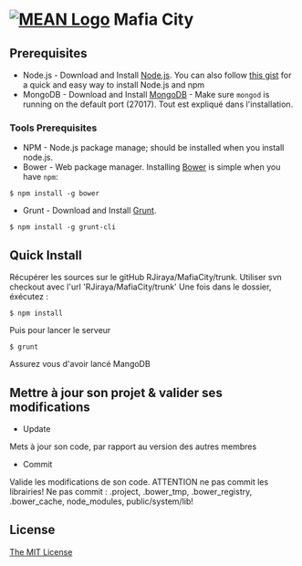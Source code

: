 # [![MEAN Logo](http://www.mean.io/img/logos/meanlogo.png)](http://mean.io/) Mafia City


## Prerequisites
* Node.js - Download and Install [Node.js](http://www.nodejs.org/download/). You can also follow [this gist](https://gist.github.com/isaacs/579814) for a quick and easy way to install Node.js and npm
* MongoDB - Download and Install [MongoDB](http://docs.mongodb.org/manual/installation/) - Make sure `mongod` is running on the default port (27017). Tout est expliqué dans l'installation.

### Tools Prerequisites
* NPM - Node.js package manage; should be installed when you install node.js.
* Bower - Web package manager. Installing [Bower](http://bower.io/) is simple when you have `npm`:

```
$ npm install -g bower
```

* Grunt - Download and Install [Grunt](http://gruntjs.com). 

```
$ npm install -g grunt-cli
```


## Quick Install
  Récupérer les sources sur le gitHub RJiraya/MafiaCity/trunk. Utiliser svn checkout avec l'url 'RJiraya/MafiaCity/trunk'
  Une fois dans le dossier, éxécutez : 
  
  ```
  $ npm install
  ```
  
  Puis pour lancer le serveur
  
  ```
  $ grunt
  ```

  Assurez vous d'avoir lancé MangoDB
  
## Mettre à jour son projet & valider ses modifications

  * Update
  
  Mets à jour son code, par rapport au version des autres membres

  * Commit 
  
  Valide les modifications de son code. ATTENTION ne pas commit les librairies! 
  Ne pas commit : .project, .bower_tmp, .bower_registry, .bower_cache, node_modules, public/system/lib!
  
## License
[The MIT License](http://opensource.org/licenses/MIT)
